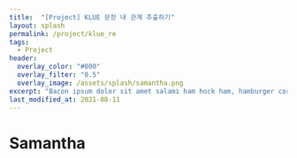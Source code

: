 ```yaml
---
title:  "[Project] KLUE 문장 내 관계 추출하기"
layout: splash
permalink: /project/klue_re
tags:
  - Project
header:
  overlay_color: "#000"
  overlay_filter: "0.5"
  overlay_image: /assets/splash/samantha.png
excerpt: "Bacon ipsum dolor sit amet salami ham hock ham, hamburger corned beef short ribs kielbasa biltong t-bone drumstick tri-tip tail sirloin pork chop."
last_modified_at: 2021-08-11
---
```

# Samantha

